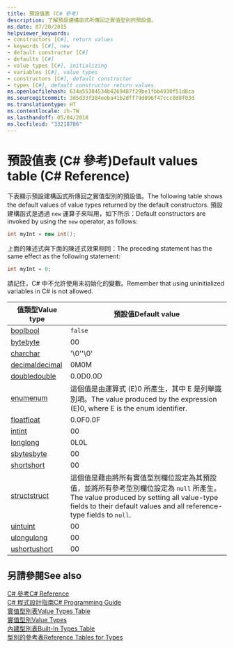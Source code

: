 ```yaml
---
title: 預設值表 (C# 參考)
description: 了解預設建構函式所傳回之實值型別的預設值。
ms.date: 07/20/2015
helpviewer_keywords:
- constructors [C#], return values
- keywords [C#], new
- default constructor [C#]
- defaults [C#]
- value types [C#], initializing
- variables [C#], value types
- constructors [C#], default constructor
- types [C#], default constructor return values
ms.openlocfilehash: 634a55304534b4269487f29be1fbb4930f51d8ca
ms.sourcegitcommit: 3d5d33f384eeba41b2dff79d096f47ccc8d8f03d
ms.translationtype: HT
ms.contentlocale: zh-TW
ms.lasthandoff: 05/04/2018
ms.locfileid: "33218786"
---
```

# <a name="default-values-table-c-reference"></a><span data-ttu-id="de4c8-103">預設值表 (C# 參考)</span><span class="sxs-lookup"><span data-stu-id="de4c8-103">Default values table (C# Reference)</span></span>

<span data-ttu-id="de4c8-104">下表顯示預設建構函式所傳回之實值型別的預設值。</span><span class="sxs-lookup"><span data-stu-id="de4c8-104">The following table shows the default values of value types returned by the default constructors.</span></span> <span data-ttu-id="de4c8-105">預設建構函式是透過 `new` 運算子來叫用，如下所示：</span><span class="sxs-lookup"><span data-stu-id="de4c8-105">Default constructors are invoked by using the `new` operator, as follows:</span></span>

```csharp
int myInt = new int();
```

<span data-ttu-id="de4c8-106">上面的陳述式與下面的陳述式效果相同：</span><span class="sxs-lookup"><span data-stu-id="de4c8-106">The preceding statement has the same effect as the following statement:</span></span>

```csharp
int myInt = 0;
```

<span data-ttu-id="de4c8-107">請記住，C# 中不允許使用未初始化的變數。</span><span class="sxs-lookup"><span data-stu-id="de4c8-107">Remember that using uninitialized variables in C# is not allowed.</span></span>

|<span data-ttu-id="de4c8-108">值類型</span><span class="sxs-lookup"><span data-stu-id="de4c8-108">Value type</span></span>|<span data-ttu-id="de4c8-109">預設值</span><span class="sxs-lookup"><span data-stu-id="de4c8-109">Default value</span></span>|
|----------------|-------------------|
|[<span data-ttu-id="de4c8-110">bool</span><span class="sxs-lookup"><span data-stu-id="de4c8-110">bool</span></span>](bool.md)|`false`|
|[<span data-ttu-id="de4c8-111">byte</span><span class="sxs-lookup"><span data-stu-id="de4c8-111">byte</span></span>](byte.md)|<span data-ttu-id="de4c8-112">0</span><span class="sxs-lookup"><span data-stu-id="de4c8-112">0</span></span>|
|[<span data-ttu-id="de4c8-113">char</span><span class="sxs-lookup"><span data-stu-id="de4c8-113">char</span></span>](char.md)|<span data-ttu-id="de4c8-114">'\0'</span><span class="sxs-lookup"><span data-stu-id="de4c8-114">'\0'</span></span>|
|[<span data-ttu-id="de4c8-115">decimal</span><span class="sxs-lookup"><span data-stu-id="de4c8-115">decimal</span></span>](decimal.md)|<span data-ttu-id="de4c8-116">0M</span><span class="sxs-lookup"><span data-stu-id="de4c8-116">0M</span></span>|
|[<span data-ttu-id="de4c8-117">double</span><span class="sxs-lookup"><span data-stu-id="de4c8-117">double</span></span>](double.md)|<span data-ttu-id="de4c8-118">0.0D</span><span class="sxs-lookup"><span data-stu-id="de4c8-118">0.0D</span></span>|
|[<span data-ttu-id="de4c8-119">enum</span><span class="sxs-lookup"><span data-stu-id="de4c8-119">enum</span></span>](enum.md)|<span data-ttu-id="de4c8-120">這個值是由運算式 (E)0 所產生，其中 E 是列舉識別項。</span><span class="sxs-lookup"><span data-stu-id="de4c8-120">The value produced by the expression (E)0, where E is the enum identifier.</span></span>|
|[<span data-ttu-id="de4c8-121">float</span><span class="sxs-lookup"><span data-stu-id="de4c8-121">float</span></span>](float.md)|<span data-ttu-id="de4c8-122">0.0F</span><span class="sxs-lookup"><span data-stu-id="de4c8-122">0.0F</span></span>|
|[<span data-ttu-id="de4c8-123">int</span><span class="sxs-lookup"><span data-stu-id="de4c8-123">int</span></span>](int.md)|<span data-ttu-id="de4c8-124">0</span><span class="sxs-lookup"><span data-stu-id="de4c8-124">0</span></span>|
|[<span data-ttu-id="de4c8-125">long</span><span class="sxs-lookup"><span data-stu-id="de4c8-125">long</span></span>](long.md)|<span data-ttu-id="de4c8-126">0L</span><span class="sxs-lookup"><span data-stu-id="de4c8-126">0L</span></span>|
|[<span data-ttu-id="de4c8-127">sbyte</span><span class="sxs-lookup"><span data-stu-id="de4c8-127">sbyte</span></span>](sbyte.md)|<span data-ttu-id="de4c8-128">0</span><span class="sxs-lookup"><span data-stu-id="de4c8-128">0</span></span>|
|[<span data-ttu-id="de4c8-129">short</span><span class="sxs-lookup"><span data-stu-id="de4c8-129">short</span></span>](short.md)|<span data-ttu-id="de4c8-130">0</span><span class="sxs-lookup"><span data-stu-id="de4c8-130">0</span></span>|
|[<span data-ttu-id="de4c8-131">struct</span><span class="sxs-lookup"><span data-stu-id="de4c8-131">struct</span></span>](struct.md)|<span data-ttu-id="de4c8-132">這個值是藉由將所有實值型別欄位設定為其預設值，並將所有參考型別欄位設定為 `null` 所產生。</span><span class="sxs-lookup"><span data-stu-id="de4c8-132">The value produced by setting all value-type fields to their default values and all reference-type fields to `null`.</span></span>|
|[<span data-ttu-id="de4c8-133">uint</span><span class="sxs-lookup"><span data-stu-id="de4c8-133">uint</span></span>](uint.md)|<span data-ttu-id="de4c8-134">0</span><span class="sxs-lookup"><span data-stu-id="de4c8-134">0</span></span>|
|[<span data-ttu-id="de4c8-135">ulong</span><span class="sxs-lookup"><span data-stu-id="de4c8-135">ulong</span></span>](ulong.md)|<span data-ttu-id="de4c8-136">0</span><span class="sxs-lookup"><span data-stu-id="de4c8-136">0</span></span>|
|[<span data-ttu-id="de4c8-137">ushort</span><span class="sxs-lookup"><span data-stu-id="de4c8-137">ushort</span></span>](ushort.md)|<span data-ttu-id="de4c8-138">0</span><span class="sxs-lookup"><span data-stu-id="de4c8-138">0</span></span>|

## <a name="see-also"></a><span data-ttu-id="de4c8-139">另請參閱</span><span class="sxs-lookup"><span data-stu-id="de4c8-139">See also</span></span>
 [<span data-ttu-id="de4c8-140">C# 參考</span><span class="sxs-lookup"><span data-stu-id="de4c8-140">C# Reference</span></span>](../index.md)  
 [<span data-ttu-id="de4c8-141">C# 程式設計指南</span><span class="sxs-lookup"><span data-stu-id="de4c8-141">C# Programming Guide</span></span>](../../programming-guide/index.md)  
 [<span data-ttu-id="de4c8-142">實值型別表</span><span class="sxs-lookup"><span data-stu-id="de4c8-142">Value Types Table</span></span>](value-types-table.md)  
 [<span data-ttu-id="de4c8-143">實值型別</span><span class="sxs-lookup"><span data-stu-id="de4c8-143">Value Types</span></span>](value-types.md)  
 [<span data-ttu-id="de4c8-144">內建型別表</span><span class="sxs-lookup"><span data-stu-id="de4c8-144">Built-In Types Table</span></span>](built-in-types-table.md)  
 [<span data-ttu-id="de4c8-145">型別的參考表</span><span class="sxs-lookup"><span data-stu-id="de4c8-145">Reference Tables for Types</span></span>](reference-tables-for-types.md)
